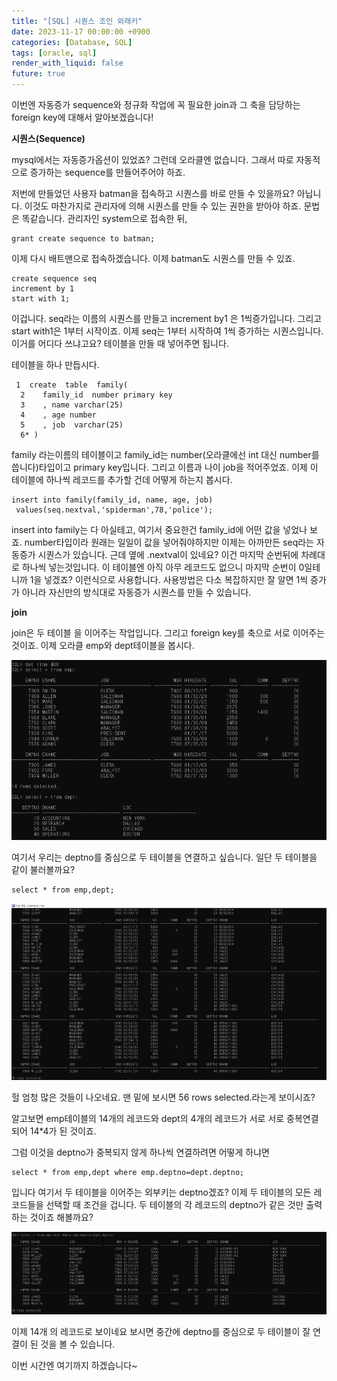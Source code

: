 ```yaml
---
title: "[SQL] 시퀀스 조인 외래키"
date: 2023-11-17 00:00:00 +0900
categories: [Database, SQL]
tags: [oracle, sql]
render_with_liquid: false
future: true
---
```


이번엔 자동증가 sequence와 정규화 작업에 꼭 필요한 join과 그 축을 담당하는 foreign key에 대해서 알아보겠습니다!

**시퀀스(Sequence)**

mysql에서는 자동증가옵션이 있었죠? 그런데 오라클엔 없습니다. 그래서 따로 자동적으로 증가하는 sequence를 만들어주어야 하죠.

저번에 만들었던 사용자 batman을 접속하고 시퀀스를 바로 만들 수 있을까요? 아닙니다. 이것도 마찬가지로 관리자에 의해 시퀀스를 만들 수 있는 권한을 받아야 하죠. 문법은 똑같습니다. 관리자인 system으로 접속한 뒤,

```
grant create sequence to batman;
```

이제 다시 배트맨으로 접속하겠습니다. 이제 batman도 시퀀스를 만들 수 있죠.

```
create sequence seq
increment by 1
start with 1;
```

이겁니다. seq라는 이름의 시퀀스를 만들고 increment by1 은 1씩증가입니다. 그리고 start with1은 1부터 시작이죠. 이제 seq는 1부터 시작하여 1씩 증가하는 시퀀스입니다. 이거를 어디다 쓰냐고요? 테이블을 만들 때 넣어주면 됩니다.

테이블을 하나 만듭시다.

```
 1  create  table  family(
  2    family_id  number primary key 
  3    , name varchar(25)
  4    , age number 
  5    , job  varchar(25)
  6* )
```

family 라는이름의 테이블이고 family\_id는 number(오라클에선 int 대신 number를 씁니다)타입이고 primary key입니다. 그리고 이름과 나이 job을 적어주었죠. 이제 이 테이블에 하나씩 레코드를 추가할 건데 어떻게 하는지 봅시다.

```
insert into family(family_id, name, age, job)
 values(seq.nextval,'spiderman',78,'police');
```

insert into family는 다 아실테고, 여기서 중요한건 family\_id에 어떤 값을 넣었나 보죠. number타입이라 원래는 일일이 값을 넣어줘야하지만 이제는 아까만든 seq라는 자동증가 시퀀스가 있습니다. 근데 옆에 .nextval이 있네요? 이건 마지막 순번뒤에 차례대로 하나씩 넣는것입니다. 이 테이블엔 아직 아무 레코드도 없으니 마지막 순번이 0일테니까 1을 넣겠죠? 이런식으로 사용합니다. 사용방법은 다소 복잡하지만 잘 알면 1씩 증가가 아니라 자신만의 방식대로 자동증가 시퀀스를 만들 수 있습니다.

**join**

join은 두 테이블 을 이어주는 작업입니다. 그리고 foreign key를 축으로 서로 이어주는 것이죠. 이제 오라클 emp와 dept테이블을 봅시다.

![Desktop View](/assets/img/Database/SQL/Seq-Join-ForeignKey/1.png)

여기서 우리는 deptno를 중심으로 두 테이블을 연결하고 싶습니다. 일단 두 테이블을 같이 불러볼까요?

```
select * from emp,dept;
```

![Desktop View](/assets/img/Database/SQL/Seq-Join-ForeignKey/2.png)

헐 엄청 많은 것들이 나오네요. 맨 밑에 보시면 56 rows selected.라는게 보이시죠?

알고보면 emp테이블의 14개의 레코드와 dept의 4개의 레코드가 서로 서로 중복연결되어 14\*4가 된 것이죠.

그럼 이것을 deptno가 중복되지 않게 하나씩 연결하려면 어떻게 하냐면

```
select * from emp,dept where emp.deptno=dept.deptno;
```

입니다 여기서 두 테이블을 이어주는 외부키는 deptno겠죠? 이제 두 테이블의 모든 레코드들을 선택할 때 조건을 겁니다. 두 테이블의 각 레코드의 deptno가 같은 것만 출력하는 것이죠 해볼까요?

![Desktop View](/assets/img/Database/SQL/Seq-Join-ForeignKey/3.png)

이제 14개 의 레코드로 보이네요 보시면 중간에 deptno를 중심으로 두 테이블이 잘 연결이 된 것을 볼 수 있습니다.

이번 시간엔 여기까지 하겠습니다~